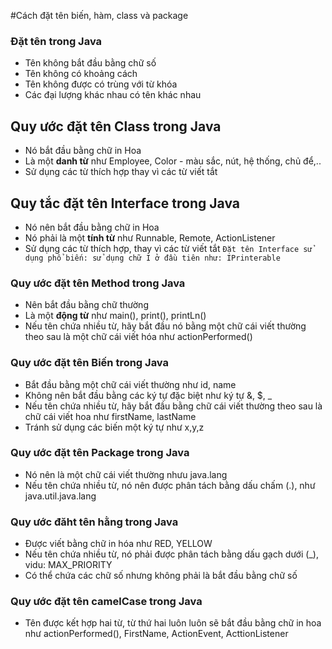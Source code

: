#Cách đặt tên biến, hàm, class và package
### Đặt tên trong Java
- Tên không bắt đầu bằng chữ số
- Tên không có khoảng cách
- Tên không được có trùng với từ khóa
- Các đại lượng khác nhau có tên khác nhau
## Quy ước đặt tên Class trong Java
- Nó bắt đầu bằng chữ in Hoa
- Là một **danh từ** như Employee, Color - màu sắc, nút, hệ thống, chủ để,..
- Sử dụng các từ thích hợp thay vì các từ viết tắt
## Quy tắc đặt tên Interface trong Java
- Nó nên bắt đầu bằng chữ in Hoa
- Nó phải là một **tính từ** như Runnable, Remote, ActionListener
- Sử dụng các từ thích hợp, thay vì các từ viết tắt
`Đặt tên Interface sử dụng phổ biến: sử dụng chữ I ở đầu tiên như: IPrinterable`
### Quy ước đặt tên Method trong Java
- Nên bắt đầu bằng chữ thường
- Là một **động từ** như main(), print(), printLn()
- Nếu tên chứa nhiều từ, hãy bắt đầu nó bằng một chữ cái viết thường theo sau là một chữ cái viết hóa như actionPerformed()
### Quy ước đặt tên Biến trong Java
- Bắt đầu bằng một chữ cái viết thường như id, name
- Không nên bắt đầu bằng các ký tự đặc biệt như ký tự &, $, _
- Nếu tên chứa nhiều từ, hãy bắt đầu bằng chữ cái viết thường theo sau là chữ cái viết hoa như firstName, lastName
- Tránh sử dụng các biến một ký tự như x,y,z
### Quy ước đặt tên Package trong Java
- Nó nên là một chữ cái viết thường nhưu java.lang
- Nếu tên chứa nhiều từ, nó nên được phân tách bằng dấu chấm (.), như java.util.java.lang
### Quy ước đăht tên hằng trong Java
- Được viết bằng chữ in hóa như RED, YELLOW
- Nếu tên chứa nhiều từ, nó phải được phân tách bằng dấu gạch dưới (_), vidu: MAX_PRIORITY
- Có thể chứa các chữ số nhưng không phải là bắt đầu bằng chữ số
### Quy ước đặt tên camelCase trong Java
- Tên được kết hợp hai từ, từ thứ hai luôn luôn sẽ bắt đầu bằng chữ in hoa như actionPerformed(), FirstName, ActionEvent, ActtionListener
